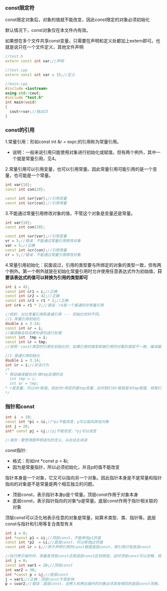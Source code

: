 ### const限定符
const限定对象后，对象的值就不能改变，因此const限定的对象必须初始化

默认情况下，const对象仅在本文件内有效。

如果想在多个文件共享const变量，只需要在声明和定义处都加上extern即可。也就是说只在一个文件定义，其他文件声明
``` cpp
//test.h
extern const int var;//声明

//test.cpp
extern const int var = 15;//定义

//main.cpp
#include <iostream>
using std::cout;
#include "test.h"
int main(void)
{
  cout<<var;//输出15
}
```

### const的引用
1.常量引用：形如const int &r = expr;的引用称为常量引用。
  - 说明：一般来说引用只能使用对象进行初始化或赋值<!--03复合类型/###引用-->，但有两个例外，其中一个就是常量引用，见4。


2.常量引用可以引用变量，也可以引用常量。因此常量引用可能引用的是一个变量，也可能是一个常量。
  ``` cpp
  int var{10};
  const int con{20};

  const int &vr{var};//引用变量
  const int &cr{con};//引用常量
  ```


3.不能通过常量引用修改对象的值，不管这个对象是变量还是常量。
  ``` cpp
  int var{10};
  const int con{20};

  const int &vr{var};//引用变量
  vr = 5;//错误：不能通过常量引用修改对象
  var = 5;//正确
  const int &cr{con};//引用常量
  cr = 5;//错误：不能通过常量引用修改对象
  ```


4.常量引用初始化：前面说过，引用的类型要与所绑定的对象的类型一致，但有两个例外。第一个例外就是在初始化常量引用时允许使用任意表达式作为初始值，**只要该表达式的值可以转换为引用的类型即可**
  ``` cpp
  int i = 42;
  const int &r1 = i;//正确
  const int &r2 = 42;//正确
  const int &r3 = r1 * 2;//正确
  int &r4 = r1 * 2;//错误：r4是一个普通的非常量引用

  //刨析，对比常量引用和普通引用 --- 初始化时的不同。 
  //1.常量引用初始化
  double i = 3.14;
  const int &r = i;
  //编译器会将这两句语句进行处理
  const int  tmp = i;
  const int &r = tmp;
  //说明：const类型的引用在初始化时，如果引用的类型和被引用的对象的类型不一致，编译器会做tmp处理

  //2.普通引用初始化
  double i = 3.14;
  int &r = i;//非法行为
  /*
  * 假设编译器也对r做tmp处理的话
    int tmp = i;
    int &r = tmp;
  * r是变量，可以对r赋值。但此时r绑定的是tmp变量，此时我们对r赋值是对tmp赋值，但我们本意是想通过r改变i的值，违背了我们的行为，所以C++把这种行为归为非法。而1中的r为常量时，常量本身不可以改变，因此在1中是合法的
  */
  ```

### 指针和const
``` cpp
int i  = 10;
const int *pi = &i;//*pi不能改变，p可以指向其他对象
int j = 20;
int* const pj = &j;//pj不能改变，*pj可以改变

//准则：要想清楚声明语句的含义，从右往左阅读
```

const指针:
  - 格式：形如int *const p = &i;
  - 因为是常量指针，所以必须初始化，并且p的值不能改变

指针本身是一个对象，它又可以指向另一个对象。因此指针本身是不是常量和指针指向的对象是不是常量是两个相互独立的问题。
  - 顶层const，表示指针本身p是个常量。顶层const作用于对象本身
  - 底层const，表示指针指向的对象*p是常量。底层const作用于指针相关联的对象

顶层const可以泛化地表示任意的对象是常量，如算术类型、类、指针等。底层const与指针和引用等复合类型有关
``` cpp
int i = 0;
int *const p1 = &i;//顶层const，不能修改p1的值
const int *p2  = &i;//底层const，可以修改p2的值
const int &r = i;//用于声明引用的const都是底层const，即引用只有底层const

//执行拷贝操作时，常量是顶层const还是底层const区别明显。这时顶层const可以忽略，但底层const不能忽略。
int j = 0;
const int var1 = 20;//顶层const
int var2 = 30;
int *const p = &j;//底层const
j = var1;//正确：顶层const不受影响
p = &var2;//错误：底层const，当拷入和拷出操作的对象必须具有相同的底层const资格，或者两个对象数据类型能够相互转换。
```